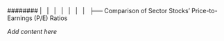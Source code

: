 ######## |   |   |   |   |   |   |   ├── Comparison of Sector Stocks’ Price-to-Earnings (P/E) Ratios

*Add content here*